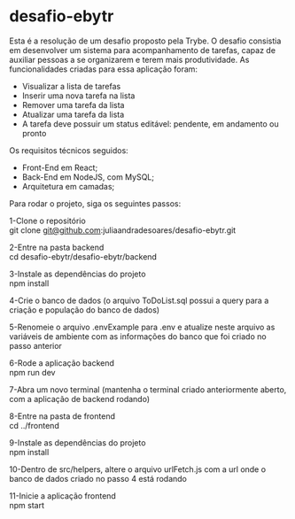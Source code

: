 # desafio-ebytr

Esta é a resolução de um desafio proposto pela Trybe. O desafio consistia em desenvolver um sistema para acompanhamento de tarefas, capaz de auxiliar pessoas a se organizarem e terem mais produtividade. As funcionalidades criadas para essa aplicação foram:

- Visualizar a lista de tarefas
- Inserir uma nova tarefa na lista
- Remover uma tarefa da lista
- Atualizar uma tarefa da lista
- A tarefa deve possuir um status editável: pendente, em andamento ou pronto

Os requisitos técnicos seguidos:

- Front-End em React;
- Back-End em NodeJS, com MySQL;
- Arquitetura em camadas;

Para rodar o projeto, siga os seguintes passos:

1-Clone o repositório</br>
git clone git@github.com:juliaandradesoares/desafio-ebytr.git

2-Entre na pasta backend</br>
cd desafio-ebytr/desafio-ebytr/backend

3-Instale as dependências do projeto</br>
npm install

4-Crie o banco de dados (o arquivo ToDoList.sql possui a query para a criação e população do banco de dados)

5-Renomeie o arquivo .envExample para .env e atualize neste arquivo as variáveis de ambiente com as informações do banco que foi criado no passo anterior

6-Rode a aplicação backend</br>
npm run dev

7-Abra um novo terminal (mantenha o terminal criado anteriormente aberto, com a aplicação de backend rodando)

8-Entre na pasta de frontend</br>
cd ../frontend

9-Instale as dependências do projeto</br>
npm install

10-Dentro de src/helpers, altere o arquivo urlFetch.js com a url onde o banco de dados criado no passo 4 está rodando

11-Inicie a aplicação frontend</br>
npm start
